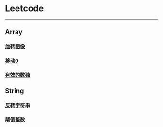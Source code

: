 # Leetcode

------
## Array

### [旋转图像](https://github.com/Jevis/leetcode/blob/master/array/Rotate%20Image.java)
### [移动0](https://github.com/Jevis/leetcode/blob/master/array/Move%20Zero.java)
### [有效的数独](https://github.com/Jevis/leetcode/blob/master/array/Valid%20Sudoku.java)



## String

### [反转字符串](https://github.com/Jevis/leetcode/blob/master/string/Reverse%20String.java)
### [颠倒整数](https://github.com/Jevis/leetcode/blob/master/string/Reverse%20Integer.java)

